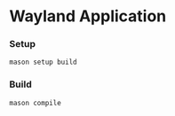 # Wayland Application

### Setup

```shell
mason setup build
```

### Build

```shell
mason compile
```
